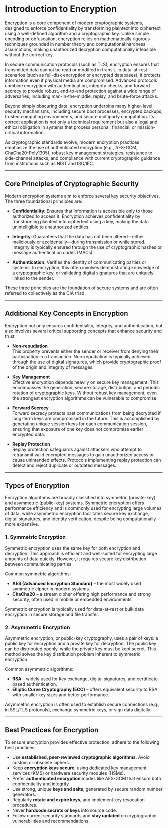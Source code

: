 # Introduction to Encryption

Encryption is a core component of modern cryptographic systems, designed to enforce confidentiality by transforming plaintext into ciphertext using a well-defined algorithm and a cryptographic key. Unlike simple encoding or obfuscation, encryption relies on mathematically rigorous techniques grounded in number theory and computational hardness assumptions, making unauthorized decryption computationally infeasible without the correct key.

In secure communication protocols (such as TLS), encryption ensures that transmitted data cannot be read or modified in transit. In data-at-rest scenarios (such as full-disk encryption or encrypted databases), it protects information even if physical media are compromised. Advanced protocols combine encryption with authentication, integrity checks, and forward secrecy to provide robust, end-to-end protection against a wide range of adversaries, including man-in-the-middle, replay, and brute-force attacks.

Beyond simply obscuring data, encryption underpins many higher-level security mechanisms, including secure boot processes, encrypted backups, trusted computing environments, and secure multiparty computation. Its correct application is not only a technical requirement but also a legal and ethical obligation in systems that process personal, financial, or mission-critical information.

As cryptographic standards evolve, modern encryption practices emphasize the use of authenticated encryption (e.g., AES-GCM, ChaCha20-Poly1305), robust key management strategies, resistance to side-channel attacks, and compliance with current cryptographic guidance from institutions such as NIST and ISO/IEC.

---

## Core Principles of Cryptographic Security

Modern encryption systems aim to enforce several key security objectives. The three foundational principles are:

- **Confidentiality**: Ensures that information is accessible only to those authorized to access it. Encryption achieves confidentiality by transforming plaintext into ciphertext using a key, making the data unintelligible to unauthorized entities.

- **Integrity**: Guarantees that the data has not been altered—either maliciously or accidentally—during transmission or while stored. Integrity is typically ensured through the use of cryptographic hashes or message authentication codes (MACs).

- **Authentication**: Verifies the identity of communicating parties or systems. In encryption, this often involves demonstrating knowledge of a cryptographic key, or validating digital signatures that are uniquely linked to the sender.

These three principles are the foundation of secure systems and are often referred to collectively as the CIA triad.

---

## Additional Key Concepts in Encryption

Encryption not only ensures confidentiality, integrity, and authentication, but also involves several critical supporting concepts that enhance security and trust:

- **Non-repudiation**  
  This property prevents either the sender or receiver from denying their participation in a transaction. Non-repudiation is typically achieved through the use of digital signatures, which provide cryptographic proof of the origin and integrity of messages.

- **Key Management**  
  Effective encryption depends heavily on secure key management. This encompasses the generation, secure storage, distribution, and periodic rotation of cryptographic keys. Without robust key management, even the strongest encryption algorithms can be vulnerable to compromise.

- **Forward Secrecy**  
  Forward secrecy protects past communications from being decrypted if long-term keys are compromised in the future. This is accomplished by generating unique session keys for each communication session, ensuring that exposure of one key does not compromise earlier encrypted data.

- **Replay Protection**  
  Replay protection safeguards against attackers who attempt to retransmit valid encrypted messages to gain unauthorized access or cause unintended effects. Protocols implementing replay protection can detect and reject duplicate or outdated messages.

---

## Types of Encryption

Encryption algorithms are broadly classified into symmetric (private-key) and asymmetric (public-key) systems. Symmetric encryption offers performance efficiency and is commonly used for encrypting large volumes of data, while asymmetric encryption facilitates secure key exchange, digital signatures, and identity verification, despite being computationally more expensive.

### 1. Symmetric Encryption

Symmetric encryption uses the same key for both encryption and decryption. This approach is efficient and well-suited for encrypting large amounts of data quickly. However, it requires secure key distribution between communicating parties.

Common symmetric algorithms:
- **AES (Advanced Encryption Standard)** – the most widely used symmetric cipher in modern systems.
- **ChaCha20** – a stream cipher offering high performance and strong security, often used in mobile or embedded environments.

Symmetric encryption is typically used for data-at-rest or bulk data encryption in secure storage and file transfer.

### 2. Asymmetric Encryption

Asymmetric encryption, or public-key cryptography, uses a pair of keys: a public key for encryption and a private key for decryption. The public key can be distributed openly, while the private key must be kept secret. This method solves the key distribution problem inherent to symmetric encryption.

Common asymmetric algorithms:
- **RSA** – widely used for key exchange, digital signatures, and certificate-based authentication.
- **Elliptic Curve Cryptography (ECC)** – offers equivalent security to RSA with smaller key sizes and better performance.

Asymmetric encryption is often used to establish secure connections (e.g., in SSL/TLS protocols), exchange symmetric keys, or sign data digitally.

---

## Best Practices for Encryption

To ensure encryption provides effective protection, adhere to the following best practices:

- Use **established, peer-reviewed cryptographic algorithms**. Avoid custom or obsolete ciphers.
- Keep **encryption keys secure**, using dedicated key management services (KMS) or hardware security modules (HSMs).
- Prefer **authenticated encryption** modes like AES-GCM that ensure both confidentiality and integrity.
- Use strong, unique **keys and salts**, generated by secure random number generators.
- Regularly **rotate and expire keys**, and implement key revocation procedures.
- Never **hardcode secrets or keys** into source code.
- Follow current security standards and **stay updated** on cryptographic vulnerabilities and recommendations.
